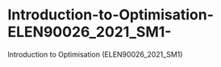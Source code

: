 # Introduction-to-Optimisation-ELEN90026_2021_SM1-
Introduction to Optimisation (ELEN90026_2021_SM1)
